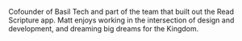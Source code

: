 ﻿---
name: Matthew Chan
description: 
picture: matthew_chan.png

---

Cofounder of Basil Tech and part of the team that built out the Read Scripture app.  Matt enjoys working in the intersection of design and development, and dreaming big dreams for the Kingdom.

